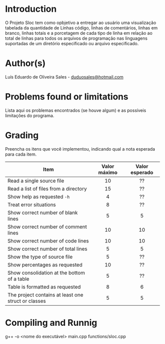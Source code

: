 ﻿# Introduction

<!-- TODO -->

O Projeto Sloc tem como opbjetivo a entregar ao usuário uma visualização tabelada da quantidade de Linhas código, linhas de comentários, linhas em branco, linhas totais e a porcetagem de cada tipo de linha em relação ao total de linhas para todos os arquivos de programação nas linguagens suportadas de um diretório especificado ou arquivo especificado.

# Author(s)

<!-- TODO -->

Luís Eduardo de Oliveira Sales - duduosales@hotmail.com

# Problems found or limitations

<!-- TODO -->

Lista aqui os problemas encontrados (se houve algum) e as possíveis limitações do programa.

# Grading

<!-- TODO -->

Preencha os itens que você implementou, indicando qual a nota esperada para cada item.

| Item                                                | Valor máximo | Valor esperado |
| --------------------------------------------------- | :----------: | :------------: |
| Read a single source file                           |      10      |       ??       |
| Read a list of files from a directory               |      15      |       ??       |
| Show help as requested `-h`                         |      4       |       ??       |
| Treat error situations                              |      8       |       ??       |
| Show correct number of blank lines                  |      5       |        5       |
| Show correct number of comment lines                |      10      |       10       |
| Show correct number of code lines                   |      10      |       10       |
| Show correct number of total lines                  |      5       |        5       |
| Show the type of source file                        |      5       |       ??       |
| Show percentages as requested                       |      10      |       ??       |
| Show consolidation at the bottom of a table         |      5       |       ??       |
| Table is formatted as requested                     |      8       |        6       |
| The project contains at least one struct or classes |      5       |        5       |

# Compiling and Runnig

<!-- TODO -->

g++ -o <nome do executável> main.cpp functions/sloc.cpp